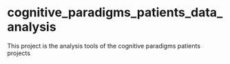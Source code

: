 # cognitive_paradigms_patients_data_analysis
This project is the analysis tools of the  cognitive paradigms patients projects
